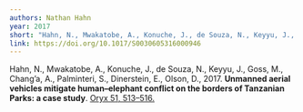 ```yaml
---
authors: Nathan Hahn
year: 2017
short: "Hahn, N., Mwakatobe, A., Konuche, J., de Souza, N., Keyyu, J., Goss, M., Chang’a, A., Palminteri, S., Dinerstein, E., Olson, D., 2017. Unmanned aerial vehicles mitigate human–elephant conflict on the borders of Tanzanian Parks: a case study. Oryx 51, 513–516."
link: https://doi.org/10.1017/S0030605316000946
---
```


Hahn, N., Mwakatobe, A., Konuche, J., de Souza, N., Keyyu, J., Goss, M., Chang’a, A., Palminteri, S., Dinerstein, E., Olson, D., 2017. **Unmanned aerial vehicles mitigate human–elephant conflict on the borders of Tanzanian Parks: a case study**. [Oryx 51, 513–516.](https://doi.org/10.1017/S0030605316000946)
